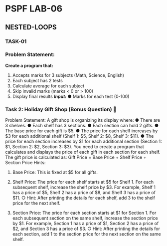 # PSPF LAB-06
## NESTED-LOOPS

### TASK-01
### Problem Statement:
**Create a program that:**
1. Accepts marks for 3 subjects (Math, Science, English)
2. Each subject has 2 tests
3. Calculate average for each subject
4. Skip invalid marks (marks < 0 or > 100)
5. Display final results
**_Input:_**
● Marks for each test (0-100)


### Task 2: Holiday Gift Shop (Bonus Question) 🎁
Problem Statement: A gift shop is organizing its display where:
● There are 3 shelves.
● Each shelf has 3 sections.
● Each section can hold 2 gifts.
● The base price for each gift is $5.
● The price for each shelf increases by $3 for each additional shelf (Shelf 1: $5, Shelf 2:
$8, Shelf 3: $11).
● The price for each section increases by $1 for each additional section (Section 1: $1,
Section 2: $2, Section 3: $3).
You need to create a program that calculates and displays the price of each gift in each section
for each shelf. The gift price is calculated as:
Gift Price = Base Price + Shelf Price + Section Price
Hints:
1. Base Price: This is fixed at $5 for all gifts.
2. Shelf Price: The price for each shelf starts at $5 for Shelf 1.
For each subsequent shelf, increase the shelf price by $3.
For example, Shelf 1 has a price of $5, Shelf 2 has a price of $8, and Shelf 3 has a
price of $11.
○ Hint: After printing the details for each shelf, add 3 to the shelf price for the next
shelf.

3. Section Price: The price for each section starts at $1 for Section 1.
For each subsequent section on the same shelf, increase the section price by $1. For
example, Section 1 has a price of $1, Section 2 has a price of $2, and Section 3 has a
price of $3.
○ Hint: After printing the details for each section, add 1 to the section price for the
next section on the same shelf.